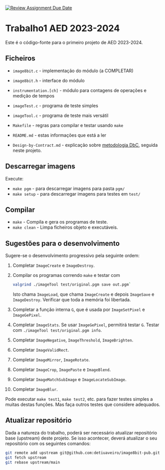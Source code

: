 [![Review Assignment Due Date](https://classroom.github.com/assets/deadline-readme-button-24ddc0f5d75046c5622901739e7c5dd533143b0c8e959d652212380cedb1ea36.svg)](https://classroom.github.com/a/wH6E8Dzd)
# Trabalho1 AED 2023-2024

Este é o código-fonte para o primeiro projeto de AED 2023-2024.

## Ficheiros

- `image8bit.c` - implementação do módulo (a COMPLETAR)
- `image8bit.h` - interface do módulo
- `instrumentation.[ch]` - módulo para contagens de operações e medição de tempos
- `imageTest.c` - programa de teste simples
- `imageTool.c` - programa de teste mais versátil
- `Makefile` - regras para compilar e testar usando `make`

- `README.md` - estas informações que está a ler
- `Design-by-Contract.md` - explicação sobre [metodologia DbC][dbc],
   seguida neste projeto.

[dbc]: Design-by-Contract.md

## Descarregar imagens

Execute:

- `make pgm` - para descarregar imagens para pasta `pgm/`
- `make setup` - para descarregar imagens para testes em `test/`

## Compilar

- `make` - Compila e gera os programas de teste.
- `make clean` - Limpa ficheiros objeto e executáveis.

## Sugestões para o desenvolvimento

Sugere-se o desenvolvimento progressivo pela seguinte ordem:

1. Completar `ImageCreate` e `ImageDestroy`.
2. Compilar os programas correndo `make`
   e testar com

   ```bash
   valgrind ./imageTool test/original.pgm save out.pgm`
   ```
   
   Isto chama `ImageLoad`, que chama `ImageCreate`
   e depois `ImageSave` e `ImageDestroy`.
   Verificar que toda a memória foi libertada.
3. Completar a função interna `G`,
   que é usada por `ImageSetPixel` e `ImageGePixel`.
4. Completar `ImageStats`.
   Se usar `ImageGePixel`, permitirá testar `G`.
   Testar com `./imageTool test/original.pgm info`.
5. Completar `ImageNegative`, `ImageThreshold`, `ImageBrighten`.
6. Completar `ImageValidRect`.
7. Completar `ImageMirror`, `ImageRotate`.
8. Completar `ImageCrop`, `ImagePaste` e `ImageBlend`.
9. Completar `ImageMatchSubImage` e `ImageLocateSubImage`.
10. Completar `ImageBlur`.

Pode executar `make test1`, `make test2`, etc.
para fazer testes simples a muitas destas funções.
Mas faça outros testes que considere adequados.

## Atualizar repositório

Dada a natureza do trabalho, poderá ser necessário
atualizar repositório base (upstream) deste projeto.
Se isso acontecer, deverá atualizar o seu repositório com os seguintes comandos:

```bash
git remote add upstream git@github.com:detiuaveiro/image8bit-pub.git
git fetch upstream
git rebase upstream/main
```
